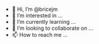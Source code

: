 - 👋 Hi, I’m @bricejm
- 👀 I’m interested in ...
- 🌱 I’m currently learning ...
- 💞️ I’m looking to collaborate on ...
- 📫 How to reach me ...

<!---
bricejm/bricejm is a ✨ special ✨ repository because its `README.md` (this file) appears on your GitHub profile.
You can click the Preview link to take a look at your changes.
--->
